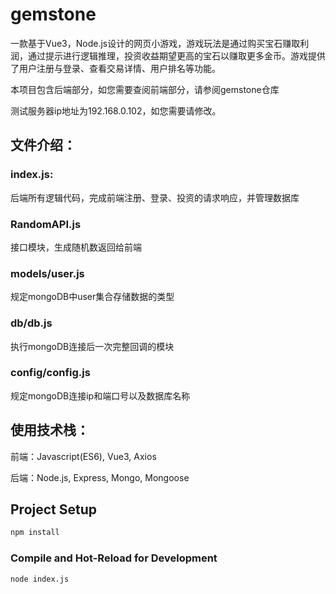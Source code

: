 # gemstone

一款基于Vue3，Node.js设计的网页小游戏，游戏玩法是通过购买宝石赚取利润，通过提示进行逻辑推理，投资收益期望更高的宝石以赚取更多金币。游戏提供了用户注册与登录、查看交易详情、用户排名等功能。  

本项目包含后端部分，如您需要查阅前端部分，请参阅gemstone仓库  

测试服务器ip地址为192.168.0.102，如您需要请修改。  

## 文件介绍：

### index.js:  

  后端所有逻辑代码，完成前端注册、登录、投资的请求响应，并管理数据库 
  
### RandomAPI.js  

  接口模块，生成随机数返回给前端  
    
### models/user.js 

  规定mongoDB中user集合存储数据的类型  

### db/db.js  

  执行mongoDB连接后一次完整回调的模块  

### config/config.js 

  规定mongoDB连接ip和端口号以及数据库名称
  
## 使用技术栈：

前端：Javascript(ES6), Vue3, Axios  

后端：Node.js, Express, Mongo, Mongoose  


## Project Setup

```sh
npm install
```

### Compile and Hot-Reload for Development

```sh
node index.js
```


